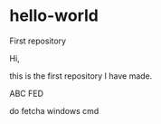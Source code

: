 # hello-world
First repository

Hi,

this is the first repository I have made.

ABC
FED

do fetcha
windows cmd

